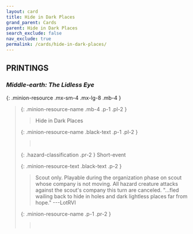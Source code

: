 ```yaml
---
layout: card
title: Hide in Dark Places
grand_parent: Cards
parent: Hide in Dark Places
search_exclude: false
nav_exclude: true
permalink: /cards/hide-in-dark-places/
---
```


## PRINTINGS


### _Middle-earth: The Lidless Eye_

{: .minion-resource .mx-sm-4 .mx-lg-8 .mb-4 }
> {: .minion-resource-name .mb-4 .p-1 .pl-2 }
> > <div class="hazard-mp"></div>
> > <div class="card-name">Hide in Dark Places</div>
>
> {: .minion-resource-name .black-text .p-1 .pl-2 }
> > &nbsp;
>
> {: .hazard-classification .pr-2 }
> Short-event
>
> {: .minion-resource-text .black-text .p-2 }
> > Scout only. Playable during the organization phase on scout whose company is not moving. All hazard creature attacks against the scout's company this turn are canceled.  "...fled wailing back to hide in holes and dark lightless places far from hope." ---LotRVI 
> 
> {: .minion-resource-name .p-1 .pr-2 }
> > <div class="card-shield"></div>
> > <div class="card-corruption-white">&nbsp;</div>
